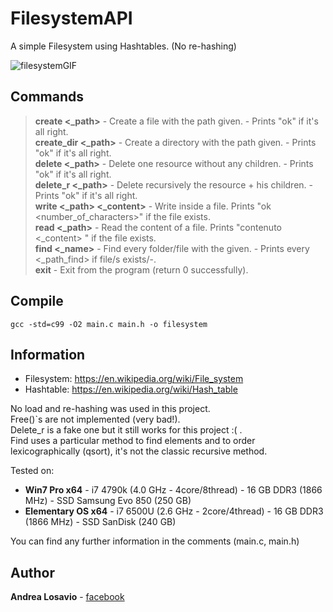 # FilesystemAPI
A simple Filesystem using Hashtables. (No re-hashing)

![filesystemGIF](https://puu.sh/xD2P4/9342acb7e4.gif)

## Commands

> **create <_path>** - Create a file with the path given. - Prints "ok" if it's all right.  
> **create_dir <_path>** - Create a directory with the path given. - Prints "ok" if it's all right.  
> **delete <_path>** - Delete one resource without any children. - Prints "ok" if it's all right.  
> **delete_r <_path>** - Delete recursively the resource + his children. - Prints "ok" if it's all right.  
> **write <_path> <_content>** - Write inside a file. Prints "ok <number_of_characters>" if the file exists.  
> **read <_path>** - Read the content of a file. Prints "contenuto <_content> " if the file exists.  
> **find <_name>** - Find every folder/file with the <name> given. - Prints every <_path_find> if file/s exists/-.  
> **exit** - Exit from the program (return 0 successfully).  

## Compile

```
gcc -std=c99 -O2 main.c main.h -o filesystem  
```

## Information

* Filesystem: https://en.wikipedia.org/wiki/File_system  
* Hashtable: https://en.wikipedia.org/wiki/Hash_table  

No load and re-hashing was used in this project.  
Free()`s are not implemented (very bad!).  
Delete_r is a fake one but it still works for this project :( .  
Find uses a particular method to find elements and to order lexicographically (qsort), it's not the classic recursive method.  

Tested on:
 - **Win7 Pro x64** - i7 4790k (4.0 GHz - 4core/8thread) - 16 GB DDR3 (1866 MHz) - SSD Samsung Evo 850 (250 GB)  
 - **Elementary OS x64** - i7 6500U (2.6 GHz - 2core/4thread) - 16 GB DDR3 (1866 MHz) - SSD SanDisk (240 GB)  

You can find any further information in the comments (main.c, main.h)

## Author

**Andrea Losavio** - [facebook](https://www.facebook.com/andrea.losavio.7/)  
